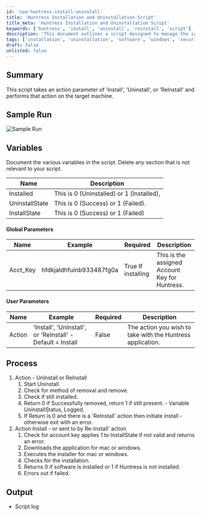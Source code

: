 ```yaml
---
id: 'cwa-huntress-install-uninstall'
title: 'Huntress Installation and Uninstallation Script'
title_meta: 'Huntress Installation and Uninstallation Script'
keywords: ['huntress', 'install', 'uninstall', 'reinstall', 'script']
description: 'This document outlines a script designed to manage the installation and uninstallation of the Huntress application on target machines, detailing action parameters, processes, and expected outputs.'
tags: ['installation', 'uninstallation', 'software', 'windows', 'security']
draft: false
unlisted: false
---
```

## Summary

This script takes an action parameter of 'Install', 'Uninstall', or 'ReInstall' and performs that action on the target machine.

## Sample Run

![Sample Run](5078775/docs/10536159/images/14643907)

## Variables

Document the various variables in the script. Delete any section that is not relevant to your script.

| Name            | Description                                          |
|-----------------|------------------------------------------------------|
| Installed       | This is 0 (Uninstalled) or 1 (Installed),           |
| UninstallState  | This is 0 (Success) or 1 (Failed).                  |
| InstallState    | This is 0 (Success) or 1 (Failed)                   |

#### Global Parameters

| Name      | Example                       | Required          | Description                                       |
|-----------|-------------------------------|-------------------|---------------------------------------------------|
| Acct_Key  | hfdkjaldhfuinb933487fg0a     | True If installing | This is the assigned Account Key for Huntress.    |

#### User Parameters

| Name     | Example                                         | Required | Description                                         |
|----------|-------------------------------------------------|----------|-----------------------------------------------------|
| Action   | 'Install', 'UnInstall', or 'ReInstall' - Default = Install | False    | The action you wish to take with the Huntress application. |

## Process

1. Action - UnInstall or ReInstall
   1. Start Uninstall.
   2. Check for method of removal and remove.
   3. Check if still installed.
   4. Return 0 if Successfully removed, return 1 if still present. - Variable UninstallStatus, Logged.
   5. If Return is 0 and there is a 'ReInstall' action then initiate install - otherwise exit with an error.
2. Action Install - or sent to by Re-Install' action
   1. Check for account key applies 1 to InstallState if not valid and returns an error.
   2. Downloads the application for mac or windows.
   3. Executes the installer for mac or windows.
   4. Checks for the installation.
   5. Returns 0 if software is installed or 1 if Huntress is not installed.
   6. Errors out if failed.

## Output

- Script log


